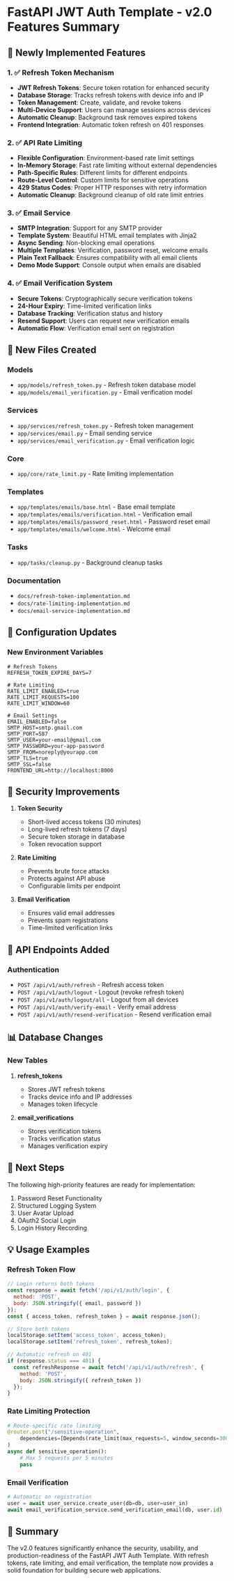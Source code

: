 # FastAPI JWT Auth Template - v2.0 Features Summary

## 🎉 Newly Implemented Features

### 1. ✅ Refresh Token Mechanism
- **JWT Refresh Tokens**: Secure token rotation for enhanced security
- **Database Storage**: Tracks refresh tokens with device info and IP
- **Token Management**: Create, validate, and revoke tokens
- **Multi-Device Support**: Users can manage sessions across devices
- **Automatic Cleanup**: Background task removes expired tokens
- **Frontend Integration**: Automatic token refresh on 401 responses

### 2. ✅ API Rate Limiting
- **Flexible Configuration**: Environment-based rate limit settings
- **In-Memory Storage**: Fast rate limiting without external dependencies
- **Path-Specific Rules**: Different limits for different endpoints
- **Route-Level Control**: Custom limits for sensitive operations
- **429 Status Codes**: Proper HTTP responses with retry information
- **Automatic Cleanup**: Background cleanup of old rate limit entries

### 3. ✅ Email Service
- **SMTP Integration**: Support for any SMTP provider
- **Template System**: Beautiful HTML email templates with Jinja2
- **Async Sending**: Non-blocking email operations
- **Multiple Templates**: Verification, password reset, welcome emails
- **Plain Text Fallback**: Ensures compatibility with all email clients
- **Demo Mode Support**: Console output when emails are disabled

### 4. ✅ Email Verification System
- **Secure Tokens**: Cryptographically secure verification tokens
- **24-Hour Expiry**: Time-limited verification links
- **Database Tracking**: Verification status and history
- **Resend Support**: Users can request new verification emails
- **Automatic Flow**: Verification email sent on registration

## 📁 New Files Created

### Models
- `app/models/refresh_token.py` - Refresh token database model
- `app/models/email_verification.py` - Email verification model

### Services
- `app/services/refresh_token.py` - Refresh token management
- `app/services/email.py` - Email sending service
- `app/services/email_verification.py` - Email verification logic

### Core
- `app/core/rate_limit.py` - Rate limiting implementation

### Templates
- `app/templates/emails/base.html` - Base email template
- `app/templates/emails/verification.html` - Verification email
- `app/templates/emails/password_reset.html` - Password reset email
- `app/templates/emails/welcome.html` - Welcome email

### Tasks
- `app/tasks/cleanup.py` - Background cleanup tasks

### Documentation
- `docs/refresh-token-implementation.md`
- `docs/rate-limiting-implementation.md`
- `docs/email-service-implementation.md`

## 🔧 Configuration Updates

### New Environment Variables
```env
# Refresh Tokens
REFRESH_TOKEN_EXPIRE_DAYS=7

# Rate Limiting
RATE_LIMIT_ENABLED=true
RATE_LIMIT_REQUESTS=100
RATE_LIMIT_WINDOW=60

# Email Settings
EMAIL_ENABLED=false
SMTP_HOST=smtp.gmail.com
SMTP_PORT=587
SMTP_USER=your-email@gmail.com
SMTP_PASSWORD=your-app-password
SMTP_FROM=noreply@yourapp.com
SMTP_TLS=true
SMTP_SSL=false
FRONTEND_URL=http://localhost:8000
```

## 🔐 Security Improvements

1. **Token Security**
   - Short-lived access tokens (30 minutes)
   - Long-lived refresh tokens (7 days)
   - Secure token storage in database
   - Token revocation support

2. **Rate Limiting**
   - Prevents brute force attacks
   - Protects against API abuse
   - Configurable limits per endpoint

3. **Email Verification**
   - Ensures valid email addresses
   - Prevents spam registrations
   - Time-limited verification links

## 🚀 API Endpoints Added

### Authentication
- `POST /api/v1/auth/refresh` - Refresh access token
- `POST /api/v1/auth/logout` - Logout (revoke refresh token)
- `POST /api/v1/auth/logout/all` - Logout from all devices
- `POST /api/v1/auth/verify-email` - Verify email address
- `POST /api/v1/auth/resend-verification` - Resend verification email

## 📊 Database Changes

### New Tables
1. **refresh_tokens**
   - Stores JWT refresh tokens
   - Tracks device info and IP addresses
   - Manages token lifecycle

2. **email_verifications**
   - Stores verification tokens
   - Tracks verification status
   - Manages verification expiry

## 🎯 Next Steps

The following high-priority features are ready for implementation:
1. Password Reset Functionality
2. Structured Logging System
3. User Avatar Upload
4. OAuth2 Social Login
5. Login History Recording

## 💡 Usage Examples

### Refresh Token Flow
```javascript
// Login returns both tokens
const response = await fetch('/api/v1/auth/login', {
  method: 'POST',
  body: JSON.stringify({ email, password })
});
const { access_token, refresh_token } = await response.json();

// Store both tokens
localStorage.setItem('access_token', access_token);
localStorage.setItem('refresh_token', refresh_token);

// Automatic refresh on 401
if (response.status === 401) {
  const refreshResponse = await fetch('/api/v1/auth/refresh', {
    method: 'POST',
    body: JSON.stringify({ refresh_token })
  });
}
```

### Rate Limiting Protection
```python
# Route-specific rate limiting
@router.post("/sensitive-operation", 
    dependencies=[Depends(rate_limit(max_requests=5, window_seconds=300))]
)
async def sensitive_operation():
    # Max 5 requests per 5 minutes
    pass
```

### Email Verification
```python
# Automatic on registration
user = await user_service.create_user(db=db, user=user_in)
await email_verification_service.send_verification_email(db, user.id)
```

## 🎉 Summary

The v2.0 features significantly enhance the security, usability, and production-readiness of the FastAPI JWT Auth Template. With refresh tokens, rate limiting, and email verification, the template now provides a solid foundation for building secure web applications.